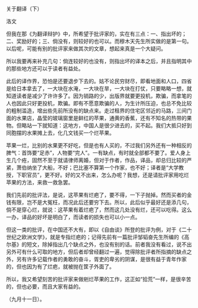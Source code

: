 关于翻译（下）

洛文

  

但我在那《为翻译辩护》中，所希望于批评家的，实在有三点：一、指出坏的；二、奖励好的；三、倘没有，则较好的也可以。而穆木天先生所实做的是第一句。以后呢，可能有别的批评家来做其次的文章，想起来真是一个大疑问。

所以我要再来补充几句：倘连较好的也没有，则指出坏的译本之后，并且指明其中的那些地方还可以于读者有益处。

此后的译作界，恐怕是还要退步下去的。姑不论民穷财尽，即看地面和人口，四省是给日本拿去了，一大块在水淹，一大块在旱，一大块在打仗，只要略略一想，就知道读者是减少了许许多了。因为销路的少，出版界就要更投机，欺骗，而拿笔的人也因此只好更投机，欺骗。即有不愿意欺骗的人，为生计所压迫，也总不免比较的粗制滥造，增出些先前所没有的缺点来。走过租界的住宅区邻近的马路，三间门面的水果店，晶莹的玻璃窗里是鲜红的苹果，通黄的香蕉，还有不知名的热带的果物。但略站一下就知道：这地方，中国人是很少进去的，买不起。我们大抵只好到同胞摆的水果摊上去，化几文钱买一个烂苹果。

苹果一烂，比别的水果更不好吃，但是也有人买的，不过我们另外还有一种相反的脾气：首饰要“足赤”，人物要“完人”。一有缺点，有时就全部都不要了。爱人身上生几个疮，固然不至于就请律师离婚，但对于作者，作品，译品，却总归比较的严紧，萧伯纳坐了大船，不好；巴比塞不算第一个作家，也不好；译者是“大学教授，下职官员”，更不好。好的又不出来，怎么办呢？我想，还是请批评家用吃烂苹果的方法，来救一救急罢。

我们先前的批评法，是说，这苹果有烂疤了，要不得，一下子抛掉。然而买者的金钱有限，岂不是大冤枉，而况此后还要穷下去。所以，此后似乎最好还是添几句，倘不是穿心烂，就说：这苹果有着烂疤了，然而这几处没有烂，还可以吃得。这么一办，译品的好坏是明白了，而读者的损失也可以小一点。

但这一类的批评，在中国还不大有，即以《自由谈》所登的批评为例，对于《二十世纪之欧洲文学》，就是专指烂疤的；记得先前有一篇批评邹韬奋先生所编的《高尔基》的短文，除掉指出几个缺点之外，也没有别的话。前者我没有看过，说不出另外可有什么可取的地方，但后者却曾经翻过一遍，觉得除批评者所指摘的缺点之外，另有许多记载作者的勇敢的奋斗，胥吏的卑劣的阴谋，是很有益于青年作家的，但也因为有了烂疤，就被抛在筐子外面了。

所以，我又希望刻苦的批评家来做剜烂苹果的工作，这正如“拾荒”一样，是很辛苦的，但也必要，而且大家有益的。

  

（九月十一日）。
